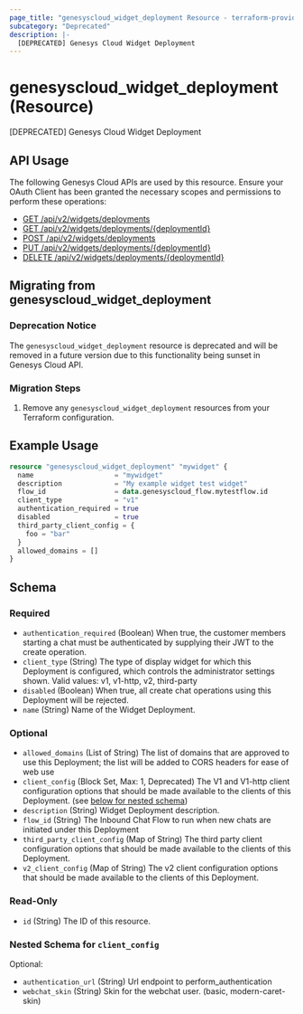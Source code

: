 ```yaml
---
page_title: "genesyscloud_widget_deployment Resource - terraform-provider-genesyscloud"
subcategory: "Deprecated"
description: |-
  [DEPRECATED] Genesys Cloud Widget Deployment
---
```

# genesyscloud_widget_deployment (Resource)

[DEPRECATED] Genesys Cloud Widget Deployment

## API Usage
The following Genesys Cloud APIs are used by this resource. Ensure your OAuth Client has been granted the necessary scopes and permissions to perform these operations:

* [GET /api/v2/widgets/deployments](https://developer.genesys.cloud/api/rest/v2/widgets/#get-api-v2-widgets-deployments)
* [GET /api/v2/widgets/deployments/{deploymentId}](https://developer.genesys.cloud/api/rest/v2/widgets/#get-api-v2-widgets-deployments--deploymentId-)
* [POST /api/v2/widgets/deployments](https://developer.genesys.cloud/api/rest/v2/widgets/#post-api-v2-widgets-deployments)
* [PUT /api/v2/widgets/deployments/{deploymentId}](https://developer.genesys.cloud/api/rest/v2/widgets/#put-api-v2-widgets-deployments--deploymentId-)
* [DELETE /api/v2/widgets/deployments/{deploymentId}](https://developer.genesys.cloud/api/rest/v2/widgets/#delete-api-v2-widgets-deployments--deploymentId-)

## Migrating from genesyscloud_widget_deployment

### Deprecation Notice

The `genesyscloud_widget_deployment` resource is deprecated and will be removed in a future version due to this functionality being sunset in Genesys Cloud API.

### Migration Steps

1. Remove any `genesyscloud_widget_deployment` resources from your Terraform configuration.


## Example Usage

```terraform
resource "genesyscloud_widget_deployment" "mywidget" {
  name                    = "mywidget"
  description             = "My example widget test widget"
  flow_id                 = data.genesyscloud_flow.mytestflow.id
  client_type             = "v1"
  authentication_required = true
  disabled                = true
  third_party_client_config = {
    foo = "bar"
  }
  allowed_domains = []
}
```

<!-- schema generated by tfplugindocs -->
## Schema

### Required

- `authentication_required` (Boolean) When true, the customer members starting a chat must be authenticated by supplying their JWT to the create operation.
- `client_type` (String) The type of display widget for which this Deployment is configured, which controls the administrator settings shown. Valid values: v1, v1-http, v2, third-party
- `disabled` (Boolean) When true, all create chat operations using this Deployment will be rejected.
- `name` (String) Name of the Widget Deployment.

### Optional

- `allowed_domains` (List of String) The list of domains that are approved to use this Deployment; the list will be added to CORS headers for ease of web use
- `client_config` (Block Set, Max: 1, Deprecated) The V1 and V1-http client configuration options that should be made available to the clients of this Deployment. (see [below for nested schema](#nestedblock--client_config))
- `description` (String) Widget Deployment description.
- `flow_id` (String) The Inbound Chat Flow to run when new chats are initiated under this Deployment
- `third_party_client_config` (Map of String) The third party client configuration options that should be made available to the clients of this Deployment.
- `v2_client_config` (Map of String) The v2 client configuration options that should be made available to the clients of this Deployment.

### Read-Only

- `id` (String) The ID of this resource.

<a id="nestedblock--client_config"></a>
### Nested Schema for `client_config`

Optional:

- `authentication_url` (String) Url endpoint to perform_authentication
- `webchat_skin` (String) Skin for the webchat user. (basic, modern-caret-skin)


